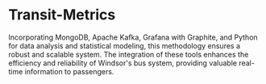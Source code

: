 # Transit-Metrics
Incorporating MongoDB, Apache Kafka, Grafana with Graphite, and Python for data analysis and statistical modeling, this methodology ensures a robust and scalable system. The integration of these tools enhances the efficiency and reliability of Windsor's bus system, providing valuable real-time information to passengers.
